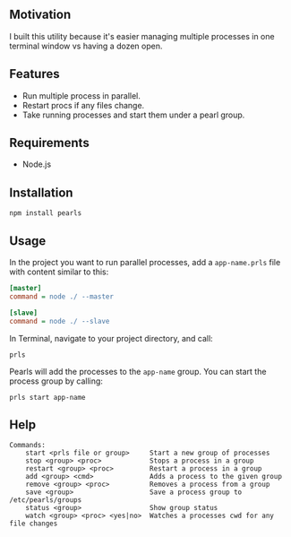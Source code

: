 ## Motivation

I built this utility because it's easier managing multiple processes in one terminal window vs having a dozen open.

## Features

- Run multiple process in parallel.
- Restart procs if any files change.
- Take running processes and start them under a pearl group.

## Requirements

- Node.js


## Installation

	npm install pearls

## Usage

In the project you want to run parallel processes, add a `app-name.prls` file with content similar to this:

```ini
[master]
command = node ./ --master

[slave]
command = node ./ --slave
```

In Terminal, navigate to your project directory, and call:

```
prls
```

Pearls will add the processes to the `app-name` group. You can start the process group by calling:

```
prls start app-name
```

## Help

```
Commands:
	start <prls file or group>     Start a new group of processes
	stop <group> <proc>            Stops a process in a group
	restart <group> <proc>         Restart a process in a group
	add <group> <cmd>              Adds a process to the given group
	remove <group> <proc>          Removes a process from a group
	save <group>                   Save a process group to /etc/pearls/groups
	status <group>                 Show group status
	watch <group> <proc> <yes|no>  Watches a processes cwd for any file changes
```


